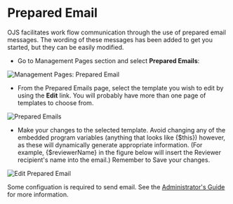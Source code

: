 # Prepared Email

OJS facilitates work flow communication through the use of prepared email messages. The wording of these messages has been added to get you started, but they can be easily modified.

* Go to Management Pages section and select **Prepared Emails**:



![Management Pages: Prepared Email](images/chapter5/jm_emails.png)


* From the Prepared Emails page, select the template you wish to edit by using the **Edit** link. You will probably have more than one page of templates to choose from.



![Prepared Emails](images/chapter5/prepared_emails.png)


* Make your changes to the selected template. Avoid changing any of the embedded program variables (anything that looks like {$this}) however, as these will dynamically generate appropriate information. (For example, {$reviewerName} in the figure below will insert the Reviewer recipient's name into the email.) Remember to Save your changes.



![Edit Prepared Email](images/chapter5/edit_email.png)

Some configuation is required to send email. See the [Administrator's Guide](https://docs.pkp.sfu.ca/admin-guide/en/email) for more information.
